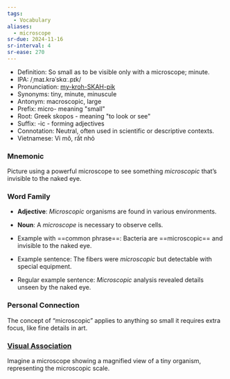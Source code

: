 ```yaml
---
tags:
  - Vocabulary
aliases:
  - microscope
sr-due: 2024-11-16
sr-interval: 4
sr-ease: 270
---
```


- Definition: So small as to be visible only with a microscope; minute.
- IPA: /ˌmaɪ.krəˈskɑː.pɪk/
- Pronunciation: [my-kroh-SKAH-pik](https://www.google.com/search?q=how+to+pronounce+microscopic)
- Synonyms: tiny, minute, minuscule
- Antonym: macroscopic, large
- Prefix: micro- meaning "small"
- Root: Greek skopos - meaning "to look or see"
- Suffix: -ic - forming adjectives
- Connotation: Neutral, often used in scientific or descriptive contexts.
- Vietnamese: Vi mô, rất nhỏ

### Mnemonic

Picture using a powerful microscope to see something *microscopic* that’s invisible to the naked eye.

### Word Family

- **Adjective**: *Microscopic* organisms are found in various environments.
- **Noun**: A *microscope* is necessary to observe cells.
  
- Example with ==common phrase==: Bacteria are ==microscopic== and invisible to the naked eye.
- Example sentence: The fibers were *microscopic* but detectable with special equipment.
- Regular example sentence: *Microscopic* analysis revealed details unseen by the naked eye.

### Personal Connection

The concept of “microscopic” applies to anything so small it requires extra focus, like fine details in art.

### [Visual Association](https://www.google.com/search?tbm=isch&q=microscopic)

Imagine a microscope showing a magnified view of a tiny organism, representing the microscopic scale.
